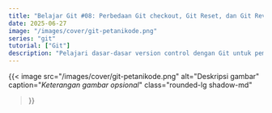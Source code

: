 ```yaml
---
title: "Belajar Git #08: Perbedaan Git checkout, Git Reset, dan Git Revert"
date: 2025-06-27
image: "/images/cover/git-petanikode.png"
series: "git"
tutorial: ["Git"]
description: "Pelajari dasar-dasar version control dengan Git untuk pemula."
---
```


{{< image 
    src="/images/cover/git-petanikode.png" 
    alt="Deskripsi gambar" 
    caption="*Keterangan gambar opsional*" 
    class="rounded-lg shadow-md"
>}}